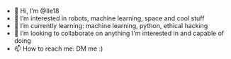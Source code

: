 - 👋 Hi, I’m @Ile18
- 👀 I’m interested in robots, machine learning, space and cool stuff
- 🌱 I’m currently learning: machine learning, python, ethical hacking
- 💞️ I’m looking to collaborate on anything I'm interested in and capable of doing
- 📫 How to reach me: DM me :)

<!---
Ile18/Ile18 is a ✨ special ✨ repository because its `README.md` (this file) appears on your GitHub profile.
You can click the Preview link to take a look at your changes.
--->

